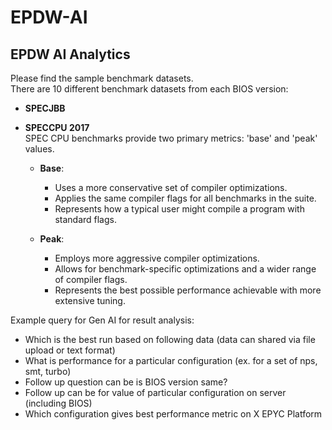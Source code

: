 # EPDW-AI

## EPDW AI Analytics

Please find the sample benchmark datasets.  
There are 10 different benchmark datasets from each BIOS version:

- **SPECJBB**

- **SPECCPU 2017**  
  SPEC CPU benchmarks provide two primary metrics: 'base' and 'peak' values.  

  - **Base**:  
    - Uses a more conservative set of compiler optimizations.  
    - Applies the same compiler flags for all benchmarks in the suite.  
    - Represents how a typical user might compile a program with standard flags.  

  - **Peak**:  
    - Employs more aggressive compiler optimizations.  
    - Allows for benchmark-specific optimizations and a wider range of compiler flags.  
    - Represents the best possible performance achievable with more extensive tuning.  

Example query for Gen AI for result analysis:
 
- Which is the best run based on following data (data can shared via file upload or text format)
- What is performance for a particular configuration (ex. for a set of nps, smt, turbo)
- Follow up question can be is BIOS version same?
- Follow up can be for value of particular configuration on server (including BIOS)
- Which configuration gives best performance metric on X EPYC Platform
